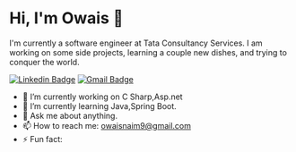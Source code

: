 # Hi, I'm Owais 👋
I'm currently a software engineer at Tata Consultancy Services. I am working on some side projects, learning a couple new dishes, and trying to conquer the world.

[![Linkedin Badge](https://img.shields.io/badge/-owaisnaim-blue?style=flat&logo=Linkedin&logoColor=white&link=https://www.linkedin.com/in/owaisnaim/)](https://www.linkedin.com/in/owaisnaim/)
[![Gmail Badge](https://img.shields.io/badge/-owaisnaim9-c14438?style=flat&logo=Gmail&logoColor=white&link=mailto:owaisnaim9@gmail.com)](mailto:owaisnaim9@gmail.com)
- 🔭 I’m currently working on C Sharp,Asp.net
- 🌱 I’m currently learning Java,Spring Boot.
- 💬 Ask me about anything.
- 📫 How to reach me: owaisnaim9@gmail.com
- ⚡ Fun fact: 
